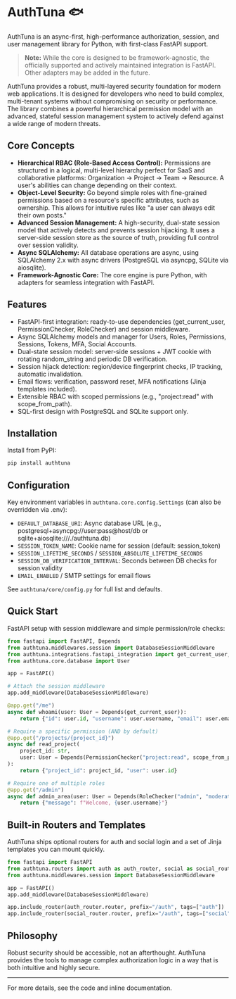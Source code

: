 # AuthTuna 🐟

AuthTuna is an async-first, high-performance authorization, session, and user management library for Python, with first-class FastAPI support.

> **Note:** While the core is designed to be framework-agnostic, the officially supported and actively maintained integration is FastAPI. Other adapters may be added in the future.

AuthTuna provides a robust, multi-layered security foundation for modern web applications. It is designed for developers who need to build complex, multi-tenant systems without compromising on security or performance. The library combines a powerful hierarchical permission model with an advanced, stateful session management system to actively defend against a wide range of modern threats.

## Core Concepts

- **Hierarchical RBAC (Role-Based Access Control):** Permissions are structured in a logical, multi-level hierarchy perfect for SaaS and collaborative platforms: Organization → Project → Team → Resource. A user's abilities can change depending on their context.
- **Object-Level Security:** Go beyond simple roles with fine-grained permissions based on a resource's specific attributes, such as ownership. This allows for intuitive rules like "a user can always edit their own posts."
- **Advanced Session Management:** A high-security, dual-state session model that actively detects and prevents session hijacking. It uses a server-side session store as the source of truth, providing full control over session validity.
- **Async SQLAlchemy:** All database operations are async, using SQLAlchemy 2.x with async drivers (PostgreSQL via asyncpg, SQLite via aiosqlite).
- **Framework-Agnostic Core:** The core engine is pure Python, with adapters for seamless integration with FastAPI.

## Features

- FastAPI-first integration: ready-to-use dependencies (get_current_user, PermissionChecker, RoleChecker) and session middleware.
- Async SQLAlchemy models and manager for Users, Roles, Permissions, Sessions, Tokens, MFA, Social Accounts.
- Dual-state session model: server-side sessions + JWT cookie with rotating random_string and periodic DB verification.
- Session hijack detection: region/device fingerprint checks, IP tracking, automatic invalidation.
- Email flows: verification, password reset, MFA notifications (Jinja templates included).
- Extensible RBAC with scoped permissions (e.g., "project:read" with scope_from_path).
- SQL-first design with PostgreSQL and SQLite support only.

## Installation

Install from PyPI:

```bash
pip install authtuna
```

## Configuration

Key environment variables in `authtuna.core.config.Settings` (can also be overridden via .env):
- `DEFAULT_DATABASE_URI`: Async database URL (e.g., postgresql+asyncpg://user:pass@host/db or sqlite+aiosqlite:///./authtuna.db)
- `SESSION_TOKEN_NAME`: Cookie name for session (default: session_token)
- `SESSION_LIFETIME_SECONDS` / `SESSION_ABSOLUTE_LIFETIME_SECONDS`
- `SESSION_DB_VERIFICATION_INTERVAL`: Seconds between DB checks for session validity
- `EMAIL_ENABLED` / SMTP settings for email flows

See `authtuna/core/config.py` for full list and defaults.

## Quick Start

FastAPI setup with session middleware and simple permission/role checks:

```python
from fastapi import FastAPI, Depends
from authtuna.middlewares.session import DatabaseSessionMiddleware
from authtuna.integrations.fastapi_integration import get_current_user, PermissionChecker, RoleChecker
from authtuna.core.database import User

app = FastAPI()

# Attach the session middleware
app.add_middleware(DatabaseSessionMiddleware)

@app.get("/me")
async def whoami(user: User = Depends(get_current_user)):
    return {"id": user.id, "username": user.username, "email": user.email}

# Require a specific permission (AND by default)
@app.get("/projects/{project_id}")
async def read_project(
    project_id: str,
    user: User = Depends(PermissionChecker("project:read", scope_from_path="project_id"))
):
    return {"project_id": project_id, "user": user.id}

# Require one of multiple roles
@app.get("/admin")
async def admin_area(user: User = Depends(RoleChecker("admin", "moderator"))):
    return {"message": f"Welcome, {user.username}"}
```

## Built-in Routers and Templates

AuthTuna ships optional routers for auth and social login and a set of Jinja templates you can mount quickly.

```python
from fastapi import FastAPI
from authtuna.routers import auth as auth_router, social as social_router
from authtuna.middlewares.session import DatabaseSessionMiddleware

app = FastAPI()
app.add_middleware(DatabaseSessionMiddleware)

app.include_router(auth_router.router, prefix="/auth", tags=["auth"])
app.include_router(social_router.router, prefix="/auth", tags=["social"])
```

## Philosophy

Robust security should be accessible, not an afterthought. AuthTuna provides the tools to manage complex authorization logic in a way that is both intuitive and highly secure.

---

For more details, see the code and inline documentation.
